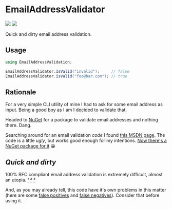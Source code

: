 # EmailAddressValidator

[![][build-image]][build]
[![][nuget-image]][nuget]

[build]:       https://ci.appveyor.com/project/TallesL/EmailAddressValidator
[build-image]: https://ci.appveyor.com/api/projects/status/github/tallesl/EmailAddressValidator

[nuget]:       http://badge.fury.io/nu/EmailAddressValidator
[nuget-image]: https://badge.fury.io/nu/EmailAddressValidator.png

Quick and dirty email address validation.

## Usage

```csharp
using EmailAddressValidation;

EmailAddressValidator.IsValid("invalid");     // false
EmailAddressValidator.isValid("foo@bar.com"); // true
```

## Rationale

For a very simple CLI utility of mine I had to ask for some email address as input.
Being a good boy as I am I decided to validate that.

Headed to [NuGet][nuget] for a package to validate email addresses and nothing there.
Dang.

Searching around for an email validation *code* I found [this MSDN page][msdn].
The code is a little *ugly*, but works good enough for my intentions.
[Now there's a NuGet package for it][package] :grinning:

[nuget]:   https://nuget.org
[msdn]:    https://msdn.microsoft.com/library/01escwtf.aspx
[package]: https://nuget.org/packages/EmailAddressValidator

## *Quick and dirty*

100% RFC compliant email address validation is extremely difficult, almost an utopia. [¹][1] [²][2] [³][3]

And, as you may already tell, this code have it's own problems in this matter (here are some [false positives][positives] and [false negatives][negatives]).
Consider that before using it.

[1]:         http://stackoverflow.com/q/201323
[2]:         http://regular-expressions.info/email.html
[3]:         http://haacked.com/archive/2007/08/21/i-knew-how-to-validate-an-email-address-until-i.aspx
[positives]: https://github.com/tallesl/EmailAddressValidator/blob/master/EmailAddressValidator.Tests/SembianceEmailValidator.cs#L68-73
[negatives]: https://github.com/tallesl/EmailAddressValidator/blob/master/EmailAddressValidator.Tests/SembianceEmailValidator.cs#L40-43
